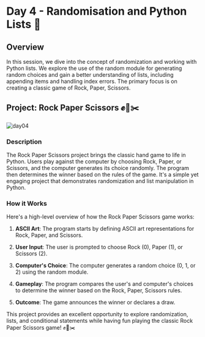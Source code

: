 # Day 4 - Randomisation and Python Lists 🎲

## Overview

In this session, we dive into the concept of randomization and working with Python lists. We explore the use of the random module for generating random choices and gain a better understanding of lists, including appending items and handling index errors. The primary focus is on creating a classic game of Rock, Paper, Scissors.

## Project: Rock Paper Scissors ✊📄✂️
![day04]()

### Description

The Rock Paper Scissors project brings the classic hand game to life in Python. Users play against the computer by choosing Rock, Paper, or Scissors, and the computer generates its choice randomly. The program then determines the winner based on the rules of the game. It's a simple yet engaging project that demonstrates randomization and list manipulation in Python.

### How it Works

Here's a high-level overview of how the Rock Paper Scissors game works:

1. **ASCII Art**: The program starts by defining ASCII art representations for Rock, Paper, and Scissors.

2. **User Input**: The user is prompted to choose Rock (0), Paper (1), or Scissors (2).

3. **Computer's Choice**: The computer generates a random choice (0, 1, or 2) using the random module.

4. **Gameplay**: The program compares the user's and computer's choices to determine the winner based on the Rock, Paper, Scissors rules.

5. **Outcome**: The game announces the winner or declares a draw.

This project provides an excellent opportunity to explore randomization, lists, and conditional statements while having fun playing the classic Rock Paper Scissors game! ✊📄✂️
